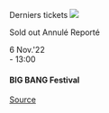 [](https://www.bozar.be/fr/calendrier/big-bang-festival-10)

Derniers tickets ![](https://www.bozar.be/sites/default/files/styles/small_card_landscape/public/efficy/images/2830749_20221106_big_bang_c_karolina_maruszak.jpg?h=a1e1a043&itok=QhDlpNwp) 

Sold out Annulé Reporté

6 Nov.'22  
\- 13:00

#### BIG BANG Festival

[Source](https://www.bozar.be/fr/search?contentType=event&searchQuery=kang)